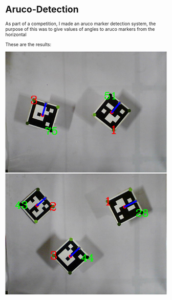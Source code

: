 # Aruco-Detection

As part of a competition, I made an aruco marker detection system, the purpose of this was to give values of angles to aruco markers from the horizontal

These are the results:

![image1](assets/Result_image1.png)
![image2](assets/Result_image2.png)